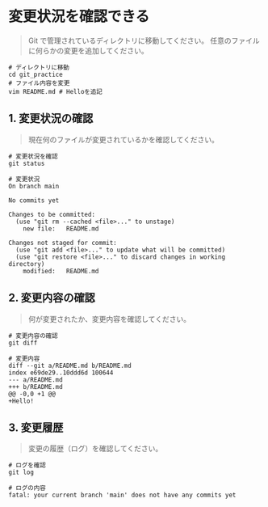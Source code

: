 # 変更状況を確認できる
> Git で管理されているディレクトリに移動してください。
> 任意のファイルに何らかの変更を追加してください。

```ubuntu
# ディレクトリに移動
cd git_practice
# ファイル内容を変更
vim README.md # Helloを追記
```

## 1. 変更状況の確認
> 現在何のファイルが変更されているかを確認してください。
```ubuntu
# 変更状況を確認
git status

# 変更状況
On branch main

No commits yet

Changes to be committed:
  (use "git rm --cached <file>..." to unstage)
	new file:   README.md

Changes not staged for commit:
  (use "git add <file>..." to update what will be committed)
  (use "git restore <file>..." to discard changes in working directory)
	modified:   README.md

```

## 2. 変更内容の確認
> 何が変更されたか、変更内容を確認してください。
```ubuntu
# 変更内容の確認
git diff

# 変更内容
diff --git a/README.md b/README.md
index e69de29..10ddd6d 100644
--- a/README.md
+++ b/README.md
@@ -0,0 +1 @@
+Hello!
```

## 3. 変更履歴
> 変更の履歴（ログ）を確認してください。
```ubuntu
# ログを確認
git log

# ログの内容
fatal: your current branch 'main' does not have any commits yet

```
